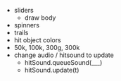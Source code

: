 - sliders
  - draw body
- spinners
- trails
- hit object colors
- 50k, 100k, 300g, 300k
- change audio / hitsound to update
  - hitSound.queueSound(\_\_\_)
  - hitSound.update(t)
